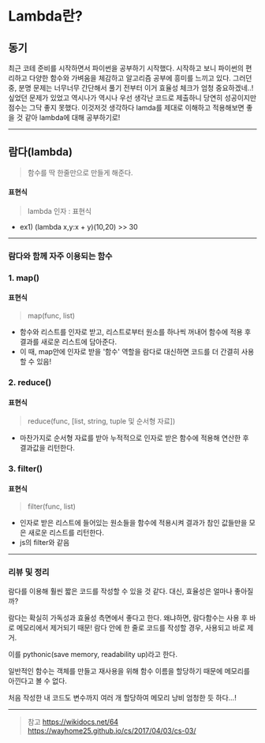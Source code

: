 # Lambda란?

## 동기
최근 코테 준비를 시작하면서 파이썬을 공부하기 시작했다.
시작하고 보니 파이썬의 편리하고 다양한 함수와 가벼움을 체감하고 알고리즘 공부에 흥미를 느끼고 있다.
그러던 중, 분명 문제는 너무너무 간단해서 풀기 전부터 이거 효율성 체크가 엄청 중요하겠네..! 싶었던 문제가 있었고 역시나가 역시나 우선 생각난 코드로 제출하니 당연히 성공이지만 점수는 그닥 좋지 못했다. 이것저것 생각하다 lamda를 제대로 이해하고 적용해보면 좋을 것 같아 lambda에 대해 공부하기로!

***
## 람다(lambda)
> 함수를 딱 한줄만으로 만들게 해준다.

#### 표현식
>lambda 인자 : 표현식

- ex1)
(lambda x,y:x + y)(10,20) >> 30 


***
### 람다와 함께 자주 이용되는 함수

### 1. map()
#### 표현식 
> map(func, list)

- 함수와 리스트를 인자로 받고,
리스트로부터 원소를 하나씩 꺼내어 함수에 적용 후 결과를 새로운 리스트에 담아준다.
- 이 때, map안에 인자로 받을 '함수' 역할을 람다로 대신하면 코드를 더 간결히 사용할 수 있음!

### 2. reduce()
#### 표현식
> reduce(func, [list, string, tuple 및 순서형 자료])

- 마찬가지로 순서형 자료를 받아 누적적으로 인자로 받은 함수에 적용해 연산한 후 결과값을 리턴한다.

### 3. filter()
#### 표현식
> filter(func, list)

- 인자로 받은 리스트에 들어있는 원소들을 함수에 적용시켜 결과가 참인 값들만을 모은 새로운 리스트를 리턴한다.
- js의 filter와 같음


***

### 리뷰 및 정리

람다를 이용해 훨씬 짧은 코드를 작성할 수 있을 것 같다.
대신, 효율성은 얼마나 좋아질까?

람다는 확실히 가독성과 효율성 측면에서 좋다고 한다.
왜냐하면, 람다함수는 사용 후 바로 메모리에서 제거되기 때문!
람다 안에 한 줄로 코드를 작성할 경우, 사용되고 바로 제거.

이를 pythonic(save memory, readability up)라고 한다.

일반적인 함수는 객체를 만들고 재사용을 위해 함수 이름을 할당하기 때문에 메모리를 아낀다고 볼 수 없다.

처음 작성한 내 코드도 변수까지 여러 개 할당하여 메모리 낭비 엄청한 듯 하다...!



***
>참고
> https://wikidocs.net/64
> https://wayhome25.github.io/cs/2017/04/03/cs-03/